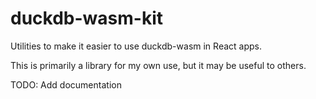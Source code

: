# duckdb-wasm-kit

Utilities to make it easier to use duckdb-wasm in React apps.

This is primarily a library for my own use, but it may be useful to others.

TODO: Add documentation
